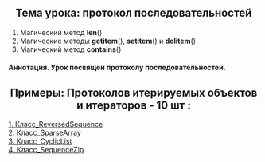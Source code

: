 <h2 style="text-align:center">Тема урока: протокол последовательностей</h2>

1. Магический метод __len__()
2. Магические методы __getitem__(), __setitem__() и __delitem__()
3. Магический метод __contains__()
#### Аннотация. Урок посвящен протоколу последовательностей.
<h2 style="text-align:center"> Примеры: Протоколов итерируемых объектов и итераторов - 10 шт :</h2>

<div>
<a href="https://github.com/kolesnikovvitaliy/pokolenie_python_oop/tree/main/6_Протоколы/6_2_Протокол_последовательностей/6_2_10_Класс_ReversedSequence">1. Класс_ReversedSequence</a>  &nbsp; 
</div>
<div>
<a href="https://github.com/kolesnikovvitaliy/pokolenie_python_oop/tree/main/6_Протоколы/6_2_Протокол_последовательностей/6_2_11_Класс_SparseArray">2. Класс_SparseArray</a>  &nbsp; 
</div>
<div>
<a href="https://github.com/kolesnikovvitaliy/pokolenie_python_oop/tree/main/6_Протоколы/6_2_Протокол_последовательностей/6_2_12_Класс_CyclicList">3. Класс_CyclicList</a>  &nbsp; 
</div>
<div>
<a href="https://github.com/kolesnikovvitaliy/pokolenie_python_oop/tree/main/6_Протоколы/6_2_Протокол_последовательностей/6_2_13_Класс_SequenceZip">4. Класс_SequenceZip</a>  &nbsp; 
</div>
